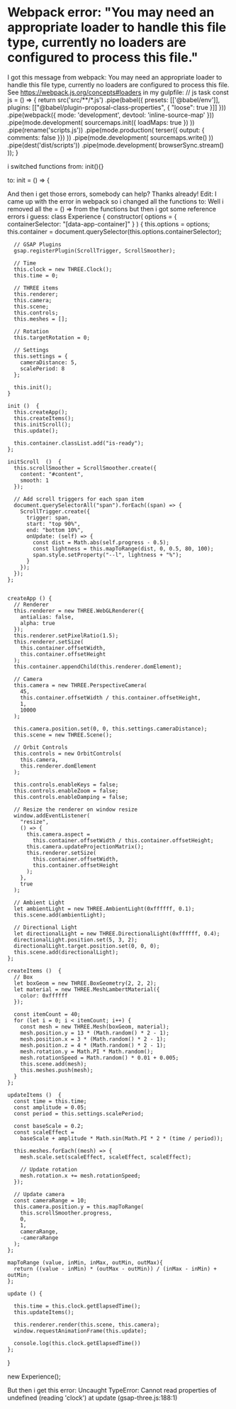 
# Webpack error: "You may need an appropriate loader to handle this file type, currently no loaders are configured to process this file."

I got this message from webpack:
You may need an appropriate loader to handle this file type, currently no loaders are configured to process this file. See https://webpack.js.org/concepts#loaders
in my gulpfile:
// js task
const js = () => {
  return src('src/**/*.js')
    .pipe(babel({
      presets: [['@babel/env']],
      plugins: [["@babel/plugin-proposal-class-properties",
      {
        "loose": true
      }]]
    }))
    .pipe(webpack({
      mode: 'development',
      devtool: 'inline-source-map'
    }))
    .pipe(mode.development( sourcemaps.init({ loadMaps: true }) ))
    .pipe(rename('scripts.js'))
    .pipe(mode.production( terser({ output: { comments: false }}) ))
    .pipe(mode.development( sourcemaps.write() ))
    .pipe(dest('dist/scripts'))
    .pipe(mode.development( browserSync.stream() ));
}

i switched functions from:
init(){}

to:
 init = () => {   

And then i get those errors, somebody can help?
Thanks already!
Edit:
I came up with the error in webpack so i changed all the functions to:
Well i removed all the  = () => from the functions but then i got some reference errors i guess:
class Experience {
    constructor(
      options = {
        containerSelector: "[data-app-container]"
      }
    ) {
      this.options = options;
      this.container = document.querySelector(this.options.containerSelector);
  
      // GSAP Plugins
      gsap.registerPlugin(ScrollTrigger, ScrollSmoother);
  
      // Time
      this.clock = new THREE.Clock();
      this.time = 0;
  
      // THREE items
      this.renderer;
      this.camera;
      this.scene;
      this.controls;
      this.meshes = [];
  
      // Rotation
      this.targetRotation = 0;
  
      // Settings
      this.settings = {
        cameraDistance: 5,
        scalePeriod: 8
      };
  
      this.init();
    }
  
    init ()  {   
      this.createApp();
      this.createItems();
      this.initScroll();
      this.update();      
  
      this.container.classList.add("is-ready");
    };
  
    initScroll  ()  {
      this.scrollSmoother = ScrollSmoother.create({
        content: "#content",
        smooth: 1
      });
  
      // Add scroll triggers for each span item
      document.querySelectorAll("span").forEach((span) => {
        ScrollTrigger.create({
          trigger: span,
          start: "top 90%",
          end: "bottom 10%",
          onUpdate: (self) => {
            const dist = Math.abs(self.progress - 0.5);
            const lightness = this.mapToRange(dist, 0, 0.5, 80, 100);
            span.style.setProperty("--l", lightness + "%");
          }
        });
      });
    };

  
    createApp () {
      // Renderer
      this.renderer = new THREE.WebGLRenderer({
        antialias: false,
        alpha: true
      });
      this.renderer.setPixelRatio(1.5);
      this.renderer.setSize(
        this.container.offsetWidth,
        this.container.offsetHeight
      );
      this.container.appendChild(this.renderer.domElement);
  
      // Camera
      this.camera = new THREE.PerspectiveCamera(
        45,
        this.container.offsetWidth / this.container.offsetHeight,
        1,
        10000
      );

      this.camera.position.set(0, 0, this.settings.cameraDistance);
      this.scene = new THREE.Scene();   

      // Orbit Controls
      this.controls = new OrbitControls(
        this.camera,
        this.renderer.domElement
      );
      
      this.controls.enableKeys = false;
      this.controls.enableZoom = false;
      this.controls.enableDamping = false;
  
      // Resize the renderer on window resize
      window.addEventListener(
        "resize",
        () => {
          this.camera.aspect =
            this.container.offsetWidth / this.container.offsetHeight;
          this.camera.updateProjectionMatrix();
          this.renderer.setSize(
            this.container.offsetWidth,
            this.container.offsetHeight
          );
        },
        true
      );
  
      // Ambient Light
      let ambientLight = new THREE.AmbientLight(0xffffff, 0.1);
      this.scene.add(ambientLight);
  
      // Directional Light
      let directionalLight = new THREE.DirectionalLight(0xffffff, 0.4);
      directionalLight.position.set(5, 3, 2);
      directionalLight.target.position.set(0, 0, 0);
      this.scene.add(directionalLight);
    };
  
    createItems ()  {
      // Box
      let boxGeom = new THREE.BoxGeometry(2, 2, 2);
      let material = new THREE.MeshLambertMaterial({
        color: 0xffffff
      });
  
      const itemCount = 40;
      for (let i = 0; i < itemCount; i++) {
        const mesh = new THREE.Mesh(boxGeom, material);
        mesh.position.y = 13 * (Math.random() * 2 - 1);
        mesh.position.x = 3 * (Math.random() * 2 - 1);
        mesh.position.z = 4 * (Math.random() * 2 - 1);
        mesh.rotation.y = Math.PI * Math.random();
        mesh.rotationSpeed = Math.random() * 0.01 + 0.005;
        this.scene.add(mesh);
        this.meshes.push(mesh);
      }
    };
  
    updateItems ()  {
      const time = this.time;
      const amplitude = 0.05;
      const period = this.settings.scalePeriod;
  
      const baseScale = 0.2;
      const scaleEffect =
        baseScale + amplitude * Math.sin(Math.PI * 2 * (time / period));
  
      this.meshes.forEach((mesh) => {
        mesh.scale.set(scaleEffect, scaleEffect, scaleEffect);
  
        // Update rotation
        mesh.rotation.x += mesh.rotationSpeed;
      });
  
      // Update camera
      const cameraRange = 10;
      this.camera.position.y = this.mapToRange(
        this.scrollSmoother.progress,
        0,
        1,
        cameraRange,
        -cameraRange
      );
    };
  
    mapToRange (value, inMin, inMax, outMin, outMax){
      return ((value - inMin) * (outMax - outMin)) / (inMax - inMin) + outMin;
    };
  
    update () { 

      this.time = this.clock.getElapsedTime();
      this.updateItems();     
  
      this.renderer.render(this.scene, this.camera);     
      window.requestAnimationFrame(this.update);

      console.log(this.clock.getElapsedTime())
    };
  }
  
new Experience();

But then i get this error:
Uncaught TypeError: Cannot read properties of undefined (reading 'clock')
    at update (gsap-three.js:188:1)


        